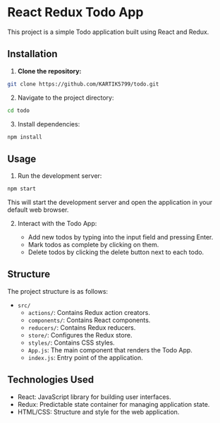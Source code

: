 # React Redux Todo App

This project is a simple Todo application built using React and Redux.

## Installation

1. **Clone the repository:**

```bash
git clone https://github.com/KARTIK5799/todo.git
```

2. Navigate to the project directory:

```bash
cd todo
```

3. Install dependencies:

```bash
npm install
```

## Usage

1. Run the development server:

```bash
npm start
```

This will start the development server and open the application in your default web browser.

2. Interact with the Todo App:

   - Add new todos by typing into the input field and pressing Enter.
   - Mark todos as complete by clicking on them.
   - Delete todos by clicking the delete button next to each todo.

## Structure

The project structure is as follows:

- `src/`
  - `actions/`: Contains Redux action creators.
  - `components/`: Contains React components.
  - `reducers/`: Contains Redux reducers.
  - `store/`: Configures the Redux store.
  - `styles/`: Contains CSS styles.
  - `App.js`: The main component that renders the Todo App.
  - `index.js`: Entry point of the application.

## Technologies Used

- React: JavaScript library for building user interfaces.
- Redux: Predictable state container for managing application state.
- HTML/CSS: Structure and style for the web application.

